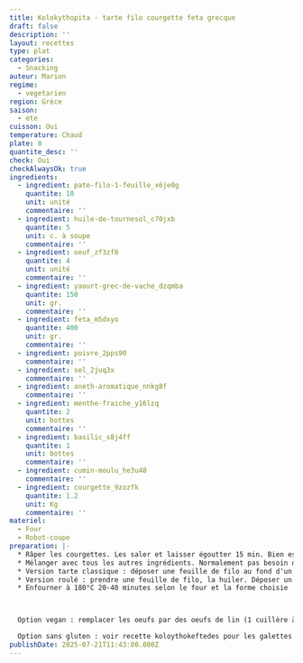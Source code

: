 ```yaml
---
title: Kolokythopita - tarte filo courgette feta grecque
draft: false
description: ''
layout: recettes
type: plat
categories:
  - Snacking
auteur: Marion
regime:
  - vegetarien
region: Grèce
saison:
  - ete
cuisson: Oui
temperature: Chaud
plate: 8
quantite_desc: ''
check: Oui
checkAlwaysOk: true
ingredients:
  - ingredient: pate-filo-1-feuille_x6je0g
    quantite: 10
    unit: unité
    commentaire: ''
  - ingredient: huile-de-tournesol_c70jxb
    quantite: 5
    unit: c. à soupe
    commentaire: ''
  - ingredient: oeuf_zf3zf8
    quantite: 4
    unit: unité
    commentaire: ''
  - ingredient: yaourt-grec-de-vache_dzqmba
    quantite: 150
    unit: gr.
    commentaire: ''
  - ingredient: feta_m5dxyo
    quantite: 400
    unit: gr.
    commentaire: ''
  - ingredient: poivre_2pps90
    commentaire: ''
  - ingredient: sel_2juq3x
    commentaire: ''
  - ingredient: aneth-aromatique_nnkg8f
    commentaire: ''
  - ingredient: menthe-fraiche_y16lzq
    quantite: 2
    unit: bottes
    commentaire: ''
  - ingredient: basilic_s8j4ff
    quantite: 1
    unit: bottes
    commentaire: ''
  - ingredient: cumin-moulu_he3u48
    commentaire: ''
  - ingredient: courgette_9zozfk
    quantite: 1.2
    unit: Kg
    commentaire: ''
materiel:
  - Four
  - Robot-coupe
preparation: |-
  * Râper les courgettes. Les saler et laisser égoutter 15 min. Bien essorer les courgettes râpées avec l'aide d'un torchon.
  * Mélanger avec tous les autres ingrédients. Normalement pas besoin de re saler, la feta sale  beaucoup et les courgettes sont salées par la première étape.
  * Version tarte classique : déposer une feuille de filo au fond d'un plat suffisamment grand pour contenir toute la farce. Huiler la feuille, puis en mettre une autre et la huiler, etc (déposer comme ça la moitié des feuilles). Mettre toute la farce et la tasser un peu. Mettre l'autre moitié des feuilles par dessus en huilant. Précouper avant d'enfourner pour une découpe facile)
  * Version roulé : prendre une feuille de filo, la huiler. Déposer un boudin de farce dedans et rouler le boudin puis l'enrouler sur lui-même (style borek escargot)
  * Enfourner à 180°C 20-40 minutes selon le four et la forme choisie



  Option vegan : remplacer les oeufs par des oeufs de lin (1 cuillère à soupe de lin moulu pour 2,5 CS d'eau tiède, attendre 10min) ou essayer avec de la farine de pois chiche; la feta par du yaourt de soja (en mettre moins); saler plus.

  Option sans gluten : voir recette koloythokeftedes pour les galettes où on peut remplacer la farine par de la farine sans gluten
publishDate: 2025-07-21T11:43:00.000Z
---
```

